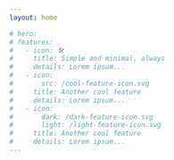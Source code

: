 ```yaml
---
layout: home

# hero:
# features:
#   - icon: 🛠️
#     title: Simple and minimal, always
#     details: Lorem ipsum...
#   - icon:
#       src: /cool-feature-icon.svg
#     title: Another cool feature
#     details: Lorem ipsum...
#   - icon:
#       dark: /dark-feature-icon.svg
#       light: /light-feature-icon.svg
#     title: Another cool feature
#     details: Lorem ipsum...
---
```

<script setup>
  import blogs from './components/blogs.vue'
</script>


<blogs></blogs>


<style lang="less">
  .blogs{
    display:flex;

  }
  
  
</style>